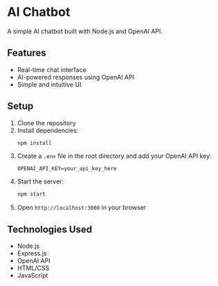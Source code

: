# AI Chatbot

A simple AI chatbot built with Node.js and OpenAI API.

## Features

- Real-time chat interface
- AI-powered responses using OpenAI API
- Simple and intuitive UI

## Setup

1. Clone the repository
2. Install dependencies:
   ```bash
   npm install
   ```
3. Create a `.env` file in the root directory and add your OpenAI API key:
   ```
   OPENAI_API_KEY=your_api_key_here
   ```
4. Start the server:
   ```bash
   npm start
   ```
5. Open `http://localhost:3000` in your browser

## Technologies Used

- Node.js
- Express.js
- OpenAI API
- HTML/CSS
- JavaScript 